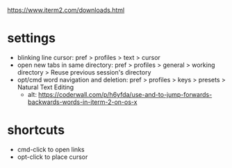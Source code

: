 https://www.iterm2.com/downloads.html

# settings
* blinking line cursor: pref > profiles > text > cursor
* open new tabs in same directory: pref > profiles > general > working directory > Reuse previous session's directory
* opt/cmd word navigation and deletion: pref > profiles > keys > presets > Natural Text Editing
  * alt: https://coderwall.com/p/h6yfda/use-and-to-jump-forwards-backwards-words-in-iterm-2-on-os-x

# shortcuts
* cmd-click to open links
* opt-click to place cursor
